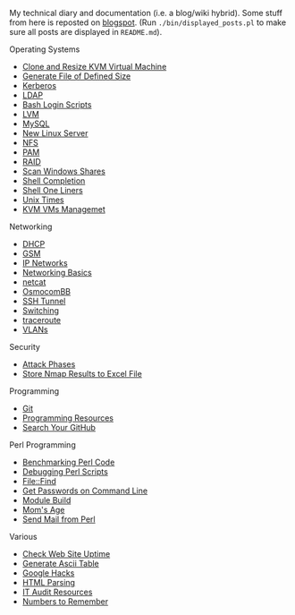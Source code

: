 My technical diary and documentation (i.e. a blog/wiki hybrid). Some stuff from here is reposted on [blogspot](http://jreisinger.blogspot.sk). (Run `./bin/displayed_posts.pl` to make sure all posts are displayed in `README.md`).

Operating Systems

 * [Clone and Resize KVM Virtual Machine](posts/clone-and-resize-kvm-virtual-machine.md)
 * [Generate File of Defined Size](posts/gen_rand_file.md)
 * [Kerberos](posts/kerberos.md)
 * [LDAP](posts/ldap.md)
 * [Bash Login Scripts](posts/login-scripts.md)
 * [LVM](posts/lvm.md)
 * [MySQL](posts/mysql.md)
 * [New Linux Server](posts/new-linux-server.md)
 * [NFS](posts/nfs.md)
 * [PAM](posts/pam.md)
 * [RAID](posts/raid.md)
 * [Scan Windows Shares](posts/scan_win_shares.md)
 * [Shell Completion](posts/shell-completion.md)
 * [Shell One Liners](posts/shell-one-liners.md)
 * [Unix Times](posts/unix-times.md)
 * [KVM VMs Managemet](posts/vm-mngt.md)

Networking

 * [DHCP](posts/dhcp.md)
 * [GSM](posts/gsm.md)
 * [IP Networks](posts/ip-networks.md) 
 * [Networking Basics](posts/01_net_basics.md) 
 * [netcat](posts/netcat.md)
 * [OsmocomBB](posts/osmocombb.md)
 * [SSH Tunnel](posts/ssh-tunnel.md)
 * [Switching](posts/02_switching.md)
 * [traceroute](posts/traceroute-explained.md)
 * [VLANs](posts/vlans.md)
 
Security 
 
 * [Attack Phases](posts/attack-phases.md)
 * [Store Nmap Results to Excel File](posts/nmap2excel.md)

Programming

 * [Git](posts/git.md)
 * [Programming Resources](posts/programming-resources.md)
 * [Search Your GitHub](posts/search-github.md)

Perl Programming
 
 * [Benchmarking Perl Code](posts/benchmarking-perl-code.md)
 * [Debugging Perl Scripts](posts/debugging-perl-scripts.md)
 * [File::Find](posts/file-find.md)
 * [Get Passwords on Command Line](posts/get-passwd.md)
 * [Module Build](posts/module-build.md)
 * [Mom's Age](posts/moms-age.md)
 * [Send Mail from Perl](posts/send-mail-from-perl.md)

Various
 
 * [Check Web Site Uptime](posts/check-web-app.md)
 * [Generate Ascii Table](posts/gen_ascii_table.md)
 * [Google Hacks](posts/google-hacks.md)
 * [HTML Parsing](posts/html-parsing.md)
 * [IT Audit Resources](posts/it-audit-resources.md)
 * [Numbers to Remember](posts/numbers-to-remember.md)

